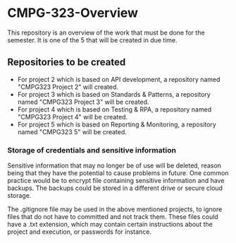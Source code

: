 # CMPG-323-Overview
This repository is an overview of the work that must be done for the semester. It is one of the 5 that will be created in due time.

## Repositories to be created
- For project 2 which is based on API development, a repository named "CMPG323 Project 2" will created.
- For project 3 which is based on Standards & Patterns, a repository named "CMPG323 Project 3" will be created.
- For project 4 which is based on Testing & RPA, a repository named "CMPG323 Project 4" will be created.
- For project 5 which is based on Reporting & Monitoring, a repository named "CMPG323 5" will be created.

### Storage of credentials and sensitive information
Sensitive information that may no longer be of use will be deleted, reason being that they have the potential to cause problems in future. One common practice would be to encrypt file containing sensitive information and have backups. The backups could be stored in a different drive or secure cloud storage. 

The .gitignore file may be used in the above mentioned projects, to ignore files that do not have to committed and not track them. These files could have a .txt extension, which may contain certain instructions about the project and execution, or passwords for instance. 
